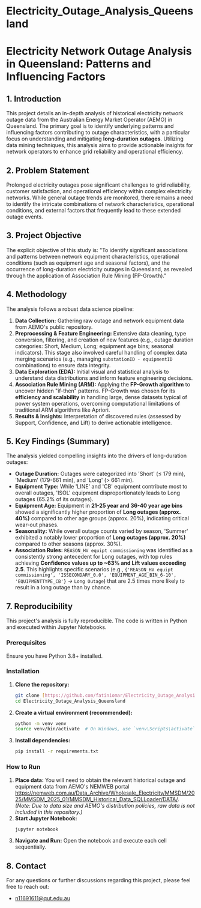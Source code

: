 # Electricity_Outage_Analysis_Queensland
# Electricity Network Outage Analysis in Queensland: Patterns and Influencing Factors


## 1. Introduction

This project details an in-depth analysis of historical electricity network outage data from the Australian Energy Market Operator (AEMO) in Queensland. The primary goal is to identify underlying patterns and influencing factors contributing to outage characteristics, with a particular focus on understanding and mitigating **long-duration outages**. Utilizing data mining techniques, this analysis aims to provide actionable insights for network operators to enhance grid reliability and operational efficiency.

## 2. Problem Statement

Prolonged electricity outages pose significant challenges to grid reliability, customer satisfaction, and operational efficiency within complex electricity networks. While general outage trends are monitored, there remains a need to identify the intricate combinations of network characteristics, operational conditions, and external factors that frequently lead to these extended outage events.

## 3. Project Objective

The explicit objective of this study is: "To identify significant associations and patterns between network equipment characteristics, operational conditions (such as equipment age and seasonal factors), and the occurrence of long-duration electricity outages in Queensland, as revealed through the application of Association Rule Mining (FP-Growth)."

## 4. Methodology

The analysis follows a robust data science pipeline:
1.  **Data Collection:** Gathering raw outage and network equipment data from AEMO's public repository.
2.  **Preprocessing & Feature Engineering:** Extensive data cleaning, type conversion, filtering, and creation of new features (e.g., outage duration categories: Short, Medium, Long; equipment age bins; seasonal indicators). This stage also involved careful handling of complex data merging scenarios (e.g., managing `substationID - equipmentID` combinations) to ensure data integrity.
3.  **Data Exploration (EDA):** Initial visual and statistical analysis to understand data distributions and inform feature engineering decisions.
4.  **Association Rule Mining (ARM):** Applying the **FP-Growth algorithm** to uncover hidden "if-then" patterns. FP-Growth was chosen for its **efficiency and scalability** in handling large, dense datasets typical of power system operations, overcoming computational limitations of traditional ARM algorithms like Apriori.
5.  **Results & Insights:** Interpretation of discovered rules (assessed by Support, Confidence, and Lift) to derive actionable intelligence.

## 5. Key Findings (Summary)

The analysis yielded compelling insights into the drivers of long-duration outages:

* **Outage Duration:** Outages were categorized into 'Short' ($\le$ 179 min), 'Medium' (179-661 min), and 'Long' ($>$ 661 min).
* **Equipment Type:** While 'LINE' and 'CB' equipment contribute most to overall outages, 'ISOL' equipment disproportionately leads to Long outages (65.2% of its outages).
* **Equipment Age:** Equipment in **21-25 year and 36-40 year age bins** showed a significantly higher proportion of **Long outages (approx. 40%)** compared to other age groups (approx. 20%), indicating critical wear-out phases.
* **Seasonality:** While overall outage counts varied by season, 'Summer' exhibited a notably lower proportion of **Long outages (approx. 20%)** compared to other seasons (approx. 30%).
* **Association Rules:** `REASON_HV equipt commissioning` was identified as a consistently strong antecedent for Long outages, with top rules achieving **Confidence values up to ~63% and Lift values exceeding 2.5**. This highlights specific scenarios (e.g., `{'REASON_HV equipt commissioning', 'ISSECONDARY_0.0', 'EQUIPMENT_AGE_BIN_6-10', 'EQUIPMENTTYPE_CB'}` $\rightarrow$ `Long Outage`) that are 2.5 times more likely to result in a long outage than by chance.

## 7. Reproducibility

This project's analysis is fully reproducible. The code is written in Python and executed within Jupyter Notebooks.

### Prerequisites

Ensure you have Python 3.8+ installed.

### Installation

1.  **Clone the repository:**
    ```bash
    git clone [https://github.com/fatiniomar/Electricity_Outage_Analysis_Queensland.git]
    cd Electricity_Outage_Analysis_Queensland
    ```

2.  **Create a virtual environment (recommended):**
    ```bash
    python -m venv venv
    source venv/bin/activate  # On Windows, use `venv\Scripts\activate`
    ```

3.  **Install dependencies:**
    ```bash
    pip install -r requirements.txt
    ```

### How to Run

1.  **Place data:** You will need to obtain the relevant historical outage and equipment data from AEMO's NEMWEB portal https://nemweb.com.au/Data_Archive/Wholesale_Electricity/MMSDM/2025/MMSDM_2025_01/MMSDM_Historical_Data_SQLLoader/DATA/.
*(Note: Due to data size and AEMO's distribution policies, raw data is not included in this repository.)*
3.  **Start Jupyter Notebook:**
    ```bash
    jupyter notebook
    ```
4.  **Navigate and Run:** Open the notebook and execute each cell sequentially.

## 8. Contact

For any questions or further discussions regarding this project, please feel free to reach out:
* n11691611@qut.edu.au

